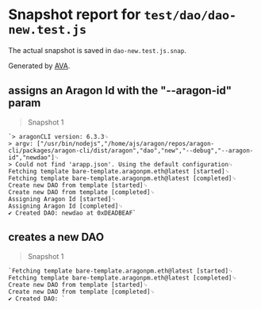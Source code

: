 # Snapshot report for `test/dao/dao-new.test.js`

The actual snapshot is saved in `dao-new.test.js.snap`.

Generated by [AVA](https://ava.li).

## assigns an Aragon Id with the "--aragon-id" param

> Snapshot 1

    `> aragonCLI version: 6.3.3␊
    > argv: ["/usr/bin/nodejs","/home/ajs/aragon/repos/aragon-cli/packages/aragon-cli/dist/aragon","dao","new","--debug","--aragon-id","newdao"]␊
    > Could not find 'arapp.json'. Using the default configuration␊
    Fetching template bare-template.aragonpm.eth@latest [started]␊
    Fetching template bare-template.aragonpm.eth@latest [completed]␊
    Create new DAO from template [started]␊
    Create new DAO from template [completed]␊
    Assigning Aragon Id [started]␊
    Assigning Aragon Id [completed]␊
    ✔ Created DAO: newdao at 0xDEADBEAF`

## creates a new DAO

> Snapshot 1

    `Fetching template bare-template.aragonpm.eth@latest [started]␊
    Fetching template bare-template.aragonpm.eth@latest [completed]␊
    Create new DAO from template [started]␊
    Create new DAO from template [completed]␊
    ✔ Created DAO: `
